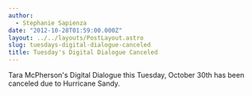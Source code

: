 ```yaml
---
author:
  - Stephanie Sapienza
date: "2012-10-28T01:59:00.000Z"
layout: ../../layouts/PostLayout.astro
slug: tuesdays-digital-dialogue-canceled
title: Tuesday's Digital Dialogue Canceled
---
```


Tara McPherson's Digital Dialogue this Tuesday, October 30th has been canceled due to Hurricane Sandy.
